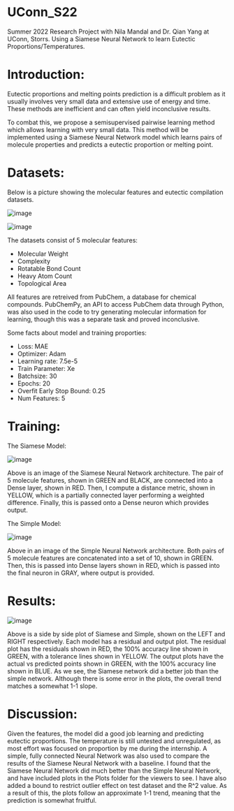# UConn_S22
Summer 2022 Research Project with Nila Mandal and Dr. Qian Yang at UConn, Storrs. Using a Siamese Neural Network to learn Eutectic Proportions/Temperatures.

# Introduction: 
Eutectic proportions and melting points prediction is a difficult problem as it usually involves very small data and extensive use of energy and time. These methods are inefficient and can often yield inconclusive results. 

To combat this, we propose a semisupervised pairwise learning method which allows learning with very small data. This method will be implemented using a Siamese Neural Network model which learns pairs of molecule properties and predicts a eutectic proportion or melting point. 

# Datasets:
Below is a picture showing the molecular features and eutectic compilation datasets. 

![image](https://user-images.githubusercontent.com/41523488/182660587-72974e55-9a4c-4e7d-8d7d-252ad5827e90.png)

![image](https://user-images.githubusercontent.com/41523488/182660620-9744872b-76bb-4469-930c-8274f4ef9d17.png)

The datasets consist of 5 molecular features: 
- Molecular Weight
- Complexity
- Rotatable Bond Count
- Heavy Atom Count
- Topological Area

All features are retreived from PubChem, a database for chemical compounds. PubChemPy, an API to access PubChem data through Python, was also used in the code to try generating molecular information for learning, though this was a separate task and proved inconclusive. 

Some facts about model and training proporties:
- Loss: MAE
- Optimizer: Adam
- Learning rate: 7.5e-5
- Train Parameter: Xe
- Batchsize: 30
- Epochs: 20
- Overfit Early Stop Bound: 0.25
- Num Features: 5

# Training: 
The Siamese Model: 

![image](https://user-images.githubusercontent.com/41523488/182658774-96e0e125-a426-48c6-a225-d613ef0a61d9.png)

Above is an image of the Siamese Neural Network architecture. The pair of 5 molecule features, shown in GREEN and BLACK, are connected into a Dense layer, shown in RED. Then, I compute a distance metric, shown in YELLOW, which is a partially connected layer performing a weighted difference. Finally, this is passed onto a Dense neuron which provides output. 

The Simple Model: 

![image](https://user-images.githubusercontent.com/41523488/182659118-60e11360-8b32-4c85-a454-d0c4ba3ce8b4.png)

Above in an image of the Simple Neural Network architecture. Both pairs of 5 molecule features are concatenated into a set of 10, shown in GREEN. Then, this is passed into Dense layers shown in RED, which is passed into the final neuron in GRAY, where output is provided. 

# Results: 
![image](https://user-images.githubusercontent.com/41523488/182665722-4a99d2d0-2530-4723-b3fc-4a55b8d00c0b.png)

Above is a side by side plot of Siamese and Simple, shown on the LEFT and RIGHT respectively. Each model has a residual and output plot. The residual plot has the residuals shown in RED, the 100% accuracy line shown in GREEN, with a tolerance lines shown in YELLOW. The output plots have the actual vs predicted points shown in GREEN, with the 100% accuracy line shown in BLUE. As we see, the Siamese network did a better job than the simple network. Although there is some error in the plots, the overall trend matches a somewhat 1-1 slope. 

# Discussion:
Given the features, the model did a good job learning and predicting eutectic proportions. The temperature is still untested and unregulated, as most effort was focused on proportion by me during the internship. A simple, fully connected Neural Network was also used to compare the results of the Siamese Neural Network with a baseline. I found that the Siamese Neural Network did much better than the Simple Neural Network, and have included plots in the Plots folder for the viewers to see. I have also added a bound to restrict outlier effect on test dataset and the R^2 value. As a result of this, the plots follow an approximate 1-1 trend, meaning that the prediction is somewhat fruitful. 
